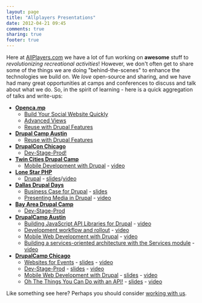 ```yaml
---
layout: page
title: "Allplayers Presentations"
date: 2012-04-21 09:45
comments: true
sharing: true
footer: true
---
```

Here at [AllPlayers.com](https://www.allplayers.com/) we have a lot of fun working on **awesome** stuff to *revolutionizing recreational activities*! However, we don't often get to share some of the things we are doing "behind-the-scenes" to enhance the technologies we build on. We *love* open-source and sharing, and we have had many great opportunities at camps and conferences to discuss and talk about what we do. So, in the spirit of learning - here is a quick aggregation of talks and write-ups:
 
 *  **[Openca.mp](http://openca.mp)**
    *  [Build Your Social Website Quickly](http://openca.mp/speakers/valerie-stewart/)
    *  [Advanced Views](http://openca.mp/speakers/corey-pennycuff/)
    *  [Reuse with Drupal Features](http://openca.mp/speakers/chris-christensen/)
*  **[Drupal Camp Austin](http://2010.drupalcampaustin.org)**
    *  [Reuse with Drupal Features](http://2010.drupalcampaustin.org/sessions/reuse-drupal-features)
*  **[DrupalCon Chicago](http://chicago2011.drupal.org)**
    *  [Dev-Stage-Prod!](http://chicago2011.drupal.org/conference/bof/dev-stage-prod)
*  **[Twin Cities Drupal Camp](http://2011.tcdrupal.org/)**
    *  [Mobile Development with Drupal](http://prezi.com/rekcalqfgwzh/mobile-development-with-drupal/) - [video](http://vimeo.com/24467498)
*  **[Lone Star PHP](http://lonestarphp.com)**
    *  [Drupal](http://lonestarphp.com/#chris-christensen) - [slides](http://imetchrischris.com/Presentations/20110611-lonestarphp-drupal/)/[video](http://vimeo.com/25050906)
*  **[Dallas Drupal Days](http://dallasdrupal.org)**
    *  [Business Case for Drupal](http://dallasdrupal.org/sessions/allplayerscom-and-business-case-drupal) - [slides](https://docs.google.com/a/allplayers.com/present/view?id=dgg6wksk_383c377q9f3)
    *  [Presenting Media in Drupal](https://dallasdrupal.org/sessions/presenting-media-drupal) - [video](http://www.mediafront.org/dallas-drupal-days-2011-presenting-media)
*  **[Bay Area Drupal Camp](http://2011.badcamp.net)**
    *  [Dev-Stage-Prod](http://2011.badcamp.net/program/bofs/dev-stage-prod)
*  **[DrupalCamp Austin](http://2011.drupalcampaustin.org)**
    *  [Building JavaScript API Libraries for Drupal](http://2011.drupalcampaustin.org/sessions/building-javascript-api-libraries-drupal) - [video](http://vimeo.com/33091201)
    *  [Development workflow and rollout](http://2011.drupalcampaustin.org/sessions/development-workflow-and-rollout) - [video](http://vimeo.com/33678298)
    *  [Mobile Web Development with Drupal](http://2011.drupalcampaustin.org/sessions/mobile-web-development-drupal) - [video](http://vimeo.com/33052433)
    *  [Building a services-oriented architecture with the Services module](http://2011.drupalcampaustin.org/sessions/building-services-oriented-architecture-services-module) - [video](http://vimeo.com/33785095)
*  **[DrupalCamp Chicago](http://drupalcampchicago.org)**
      *  [Websites for Events](http://drupalcampchicago.org/sessions/websites-events) - [slides](http://prezi.com/_whvmtt8ilae/websites-for-events) - [video](http://vimeo.com/33763269)
      *  [Dev-Stage-Prod](http://drupalcampchicago.org/sessions/dev-stage-prod) - [slides](http://drupalcampchicago.org/sites/default/files/slides/Dev-Stage-Prod_Drupal.pdf) - [video](http://vimeo.com/34375650)
      *  [Mobile Web Development with Drupal](http://drupalcampchicago.org/sessions/mobile-web-development-drupal) - [slides](http://prezi.com/rekcalqfgwzh/mobile-development-with-drupal) - [video](http://vimeo.com/33816817)
      *  [Oh The Things You Can Do with an API!](http://drupalcampchicago.org/sessions/oh-things-you-can-do%E2%80%A6-api) - [slides](http://prezi.com/fwnj5l-adbmx/drupal-services-2) - [video](http://vimeo.com/34031755)  
                                                          
Like something see here? Perhaps you should consider [working with us](https://www.allplayers.com/careers).
